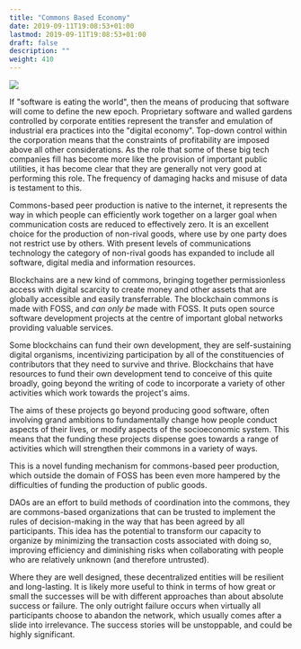```yaml
---
title: "Commons Based Economy"
date: 2019-09-11T19:08:53+01:00
lastmod: 2019-09-11T19:08:53+01:00
draft: false
description: ""
weight: 410
---
```


![](/commons-based-economy.jpg)

If "software is eating the world", then the means of producing that software will come to define the new epoch. Proprietary software and walled gardens controlled by corporate entities represent the transfer and emulation of industrial era practices into the "digital economy". Top-down control within the corporation means that the constraints of profitability are imposed above all other considerations. As the role that some of these big tech companies fill has become more like the provision of important public utilities, it has become clear that they are generally not very good at performing this role. The frequency of damaging hacks and misuse of data is testament to this.

Commons-based peer production is native to the internet, it represents the way in which people can efficiently work together on a larger goal when communication costs are reduced to effectively zero. It is an excellent choice for the production of non-rival goods, where use by one party does not restrict use by others. With present levels of communications technology the category of non-rival goods has expanded to include all software, digital media and information resources.

Blockchains are a new kind of commons, bringing together permissionless access with digital scarcity to create money and other assets that are globally accessible and easily transferrable. The blockchain commons is made with FOSS, and *can only be* made with FOSS. It puts open source software development projects at the centre of important global networks providing valuable services. 

Some blockchains can fund their own development, they are self-sustaining digital organisms, incentivizing participation by all of the constituencies of contributors that they need to survive and thrive. Blockchains that have resources to fund their own development tend to conceive of this quite broadly, going beyond the writing of code to incorporate a variety of other activities which work towards the project's aims. 

The aims of these projects go beyond producing good software, often involving grand ambitions to fundamentally change how people conduct aspects of their lives, or modify aspects of the socioeconomic system. This means that the funding these projects dispense goes towards a range of activities which will strengthen their commons in a variety of ways. 

This is a novel funding mechanism for commons-based peer production, which outside the domain of FOSS has been even more hampered by the difficulties of funding the production of public goods.

DAOs are an effort to build methods of coordination into the commons, they are commons-based organizations that can be trusted to implement the rules of decision-making in the way that has been agreed by all participants. This idea has the potential to transform our capacity to organize by minimizing the transaction costs associated with doing so, improving efficiency and diminishing risks when collaborating with people who are relatively unknown (and therefore untrusted). 

Where they are well designed, these decentralized entities will be resilient and long-lasting. It is likely more useful to think in terms of how great or small the successes will be with different approaches than about absolute success or failure. The only outright failure occurs when virtually all participants choose to abandon the network, which usually comes after a slide into irrelevance. The success stories will be unstoppable, and could be highly significant.

